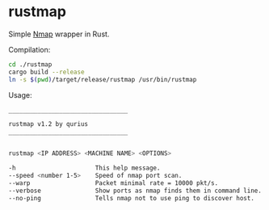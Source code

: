 # rustmap
Simple [Nmap](https://nmap.org/) wrapper in Rust.

Compilation:

```bash
cd ./rustmap
cargo build --release
ln -s $(pwd)/target/release/rustmap /usr/bin/rustmap
```

Usage:

```bash
_________________________________

rustmap v1.2 by qurius
_________________________________


rustmap <IP ADDRESS> <MACHINE NAME> <OPTIONS>

-h                      This help message.
--speed <number 1-5>    Speed of nmap port scan.
--warp                  Packet minimal rate = 10000 pkt/s.
--verbose               Show ports as nmap finds them in command line.
--no-ping               Tells nmap not to use ping to discover host.
```
